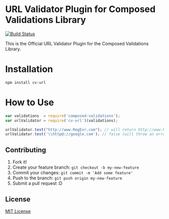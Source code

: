 URL Validator Plugin for Composed Validations Library
==============================

[![Build Status](https://drone.io/github.com/composed-validations/cv-url/status.png)](https://drone.io/github.com/composed-validations/cv-url/latest)

This is the Official URL Validator Plugin for the Composed Validations Library.

# Installation
```
npm install cv-url
```

# How to Use
```javascript
var validations  = require('composed-validations');
var urlValidator = require('cv-url')(validations);

urlValidator.test("http://www.RegExr.com"); // will return http://www.RegExr.com
urlValidator.test('\\http@://google.com'); // false (will throw an error with the error message: is not a valid url)

```

## Contributing

1. Fork it!
2. Create your feature branch: `git checkout -b my-new-feature`
3. Commit your changes: `git commit -m 'Add some feature'`
4. Push to the branch: `git push origin my-new-feature`
5. Submit a pull request :D

## License

[MIT License](http://djalmaaraujo.mit-license.org)
